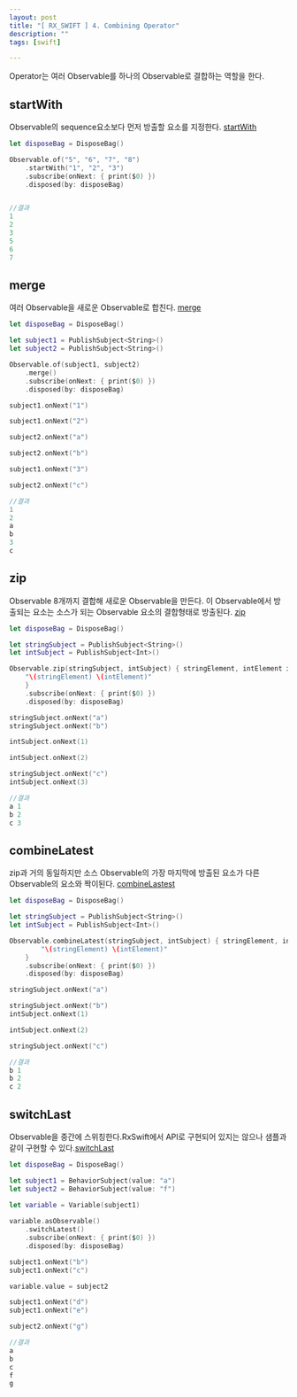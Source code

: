 ```yaml
---
layout: post
title: "[ RX_SWIFT ] 4. Combining Operator"
description: ""
tags: [swift]

---
```



Operator는 여러 Observable를 하나의 Observable로 결합하는 역할을 한다. 

## startWith
Observable의 sequence요소보다 먼저 방출할 요소를 지정한다. [startWith](http://reactivex.io/documentation/operators/startwith.html)

```swift
let disposeBag = DisposeBag()

Observable.of("5", "6", "7", "8")
    .startWith("1", "2", "3")
    .subscribe(onNext: { print($0) })
    .disposed(by: disposeBag)


//결과
1
2
3
5
6
7
```

## merge
여러 Observable을 새로운 Observable로 합친다. [merge](http://reactivex.io/documentation/operators/merge.html)
```swift
let disposeBag = DisposeBag()

let subject1 = PublishSubject<String>()
let subject2 = PublishSubject<String>()

Observable.of(subject1, subject2)
    .merge()
    .subscribe(onNext: { print($0) })
    .disposed(by: disposeBag)

subject1.onNext("1")

subject1.onNext("2")

subject2.onNext("a")

subject2.onNext("b")

subject1.onNext("3")

subject2.onNext("c")

//결과
1
2
a
b
3
c
```

## zip
Observable 8개까지 결합해 새로운 Observable을 만든다. 이 Observable에서 방출되는 요소는 소스가 되는 Observable 요소의 결합형태로 방출된다. [zip](http://reactivex.io/documentation/operators/zip.html)
```swift
let disposeBag = DisposeBag()

let stringSubject = PublishSubject<String>()
let intSubject = PublishSubject<Int>()

Observable.zip(stringSubject, intSubject) { stringElement, intElement in
    "\(stringElement) \(intElement)"
    }
    .subscribe(onNext: { print($0) })
    .disposed(by: disposeBag)

stringSubject.onNext("a")
stringSubject.onNext("b")

intSubject.onNext(1)

intSubject.onNext(2)

stringSubject.onNext("c")
intSubject.onNext(3)

//결과
a 1
b 2
c 3
```

## combineLatest
zip과 거의 동일하지만 소스 Observable의 가장 마지막에 방출된 요소가 다른 Observable의 요소와 짝이된다.  [combineLastest](http://reactivex.io/documentation/operators/combinelatest.html)
```swift
let disposeBag = DisposeBag()

let stringSubject = PublishSubject<String>()
let intSubject = PublishSubject<Int>()

Observable.combineLatest(stringSubject, intSubject) { stringElement, intElement in
        "\(stringElement) \(intElement)"
    }
    .subscribe(onNext: { print($0) })
    .disposed(by: disposeBag)

stringSubject.onNext("a")

stringSubject.onNext("b")
intSubject.onNext(1)

intSubject.onNext(2)

stringSubject.onNext("c")

//결과
b 1
b 2
c 2
```

## switchLast 
Observable을 중간에 스위칭한다.RxSwift에서 API로 구현되어 있지는 않으나 샘플과같이 구현할 수 있다.[switchLast](http://reactivex.io/documentation/operators/switch.html)
```swift
let disposeBag = DisposeBag()

let subject1 = BehaviorSubject(value: "a")
let subject2 = BehaviorSubject(value: "f")

let variable = Variable(subject1)
    
variable.asObservable()
    .switchLatest()
    .subscribe(onNext: { print($0) })
    .disposed(by: disposeBag)

subject1.onNext("b")
subject1.onNext("c")

variable.value = subject2

subject1.onNext("d")
subject1.onNext("e")

subject2.onNext("g")

//결과
a
b
c
f
g
```

